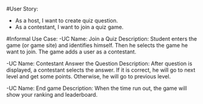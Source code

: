 #User Story: 
- As a host, I want to create quiz question.
- As a contestant, I want to join a quiz game.

#Informal Use Case:
-UC Name:  Join a Quiz
Description: Student enters the game (or game site) and identifies himself.
Then he selects the  game he want to join. The game adds a user as a contestant.

-UC Name:  Contestant Answer the Question
Description: After question is displayed, a contestant selects the answer. If it is correct, he will go to next level and get some points. Otherwise, he will go to previous level.

-UC Name: End game
Description: When the time run out, the game will show your ranking and leaderboard.